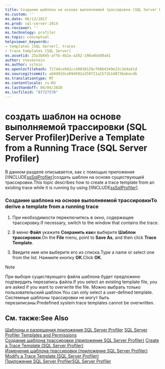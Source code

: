 ```yaml
---
title: Создание шаблона на основе выполняемой трассировки (SQL Server Profiler) | Документы Майкрософт
ms.custom: ''
ms.date: 06/13/2017
ms.prod: sql-server-2014
ms.reviewer: ''
ms.technology: profiler
ms.topic: conceptual
helpviewer_keywords:
- templates [SQL Server], traces
- trace templates [SQL Server]
ms.assetid: 25a3b845-affb-4b2a-a382-198a4bdd9ad1
author: stevestein
ms.author: sstein
ms.openlocfilehash: 72744ce942cc49038129cf6064349e23c3e9a41d
ms.sourcegitcommit: ad4d92dce894592a259721a1571b1d8736abacdb
ms.translationtype: MT
ms.contentlocale: ru-RU
ms.lasthandoff: 08/04/2020
ms.locfileid: "87727570"
---
```

# <a name="derive-a-template-from-a-running-trace-sql-server-profiler"></a><span data-ttu-id="cd9e0-102">создать шаблон на основе выполняемой трассировки (SQL Server Profiler)</span><span class="sxs-lookup"><span data-stu-id="cd9e0-102">Derive a Template from a Running Trace (SQL Server Profiler)</span></span>
  <span data-ttu-id="cd9e0-103">В данном разделе описывается, как с помощью приложения [!INCLUDE[ssSqlProfiler](../../includes/sssqlprofiler-md.md)]создать шаблон на основе существующей трассировки.</span><span class="sxs-lookup"><span data-stu-id="cd9e0-103">This topic describes how to create a trace template from an existing trace while it is running by using [!INCLUDE[ssSqlProfiler](../../includes/sssqlprofiler-md.md)].</span></span>  
  
### <a name="to-derive-a-template-from-a-running-trace"></a><span data-ttu-id="cd9e0-104">Создание шаблона на основе выполняемой трассировки</span><span class="sxs-lookup"><span data-stu-id="cd9e0-104">To derive a template from a running trace</span></span>  
  
1.  <span data-ttu-id="cd9e0-105">При необходимости переключитесь в окно, содержащее трассировку.</span><span class="sxs-lookup"><span data-stu-id="cd9e0-105">If necessary, switch to the window that contains the trace.</span></span>  
  
2.  <span data-ttu-id="cd9e0-106">В меню **Файл** укажите **Сохранить как**и выберите **Шаблон трассировки**.</span><span class="sxs-lookup"><span data-stu-id="cd9e0-106">On the **File** menu, point to **Save As**, and then click **Trace Template**.</span></span>  
  
3.  <span data-ttu-id="cd9e0-107">Введите имя или выберите его из списка.</span><span class="sxs-lookup"><span data-stu-id="cd9e0-107">Type a name or select one from the list.</span></span> <span data-ttu-id="cd9e0-108">Нажмите кнопку **ОК**.</span><span class="sxs-lookup"><span data-stu-id="cd9e0-108">Click **OK**.</span></span>  
  
> [!NOTE]  
>  <span data-ttu-id="cd9e0-109">При выборе существующего файла шаблона будет предложено подтвердить перезапись файла.</span><span class="sxs-lookup"><span data-stu-id="cd9e0-109">If you select an existing template file, you are asked if you want to overwrite the file.</span></span> <span data-ttu-id="cd9e0-110">Можно выбрать только пользовательский шаблон.</span><span class="sxs-lookup"><span data-stu-id="cd9e0-110">You can only select a user-defined template.</span></span> <span data-ttu-id="cd9e0-111">Системные шаблоны трассировки не могут быть перезаписаны.</span><span class="sxs-lookup"><span data-stu-id="cd9e0-111">Predefined system trace templates cannot be overwritten.</span></span>  
  
## <a name="see-also"></a><span data-ttu-id="cd9e0-112">См. также:</span><span class="sxs-lookup"><span data-stu-id="cd9e0-112">See Also</span></span>  
 <span data-ttu-id="cd9e0-113">[Шаблоны и разрешения приложения SQL Server Profiler](sql-server-profiler-templates-and-permissions.md) </span><span class="sxs-lookup"><span data-stu-id="cd9e0-113">[SQL Server Profiler Templates and Permissions](sql-server-profiler-templates-and-permissions.md) </span></span>  
 <span data-ttu-id="cd9e0-114">[Создание шаблона трассировки (приложение SQL Server Profiler)](create-a-trace-template-sql-server-profiler.md) </span><span class="sxs-lookup"><span data-stu-id="cd9e0-114">[Create a Trace Template &#40;SQL Server Profiler&#41;](create-a-trace-template-sql-server-profiler.md) </span></span>  
 <span data-ttu-id="cd9e0-115">[Изменение шаблона трассировки (приложение SQL Server Profiler)](../../database-engine/modify-a-trace-template-sql-server-profiler.md) </span><span class="sxs-lookup"><span data-stu-id="cd9e0-115">[Modify a Trace Template &#40;SQL Server Profiler&#41;](../../database-engine/modify-a-trace-template-sql-server-profiler.md) </span></span>  
 [<span data-ttu-id="cd9e0-116">Приложение SQL Server Profiler</span><span class="sxs-lookup"><span data-stu-id="cd9e0-116">SQL Server Profiler</span></span>](sql-server-profiler.md)  
  
  
